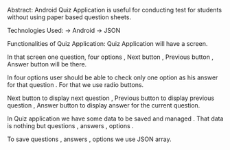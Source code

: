 Abstract:
    Android Quiz Application is useful for conducting test for students without using paper based question sheets.

Technologies Used:
-> Android
-> JSON

Functionalities of Quiz Application:
Quiz  Application will have a screen.

In that screen one question, four options , Next button , Previous button , Answer button will be there.

In four options user should be able to check only one option as his answer for that question . For that we use radio buttons.

Next button to display next question , Previous button to display previous question , Answer button to display answer for the current question.

In Quiz application we have some data to be saved and managed . That data is nothing but questions , answers , options . 

To save questions , answers , options we use JSON array.
